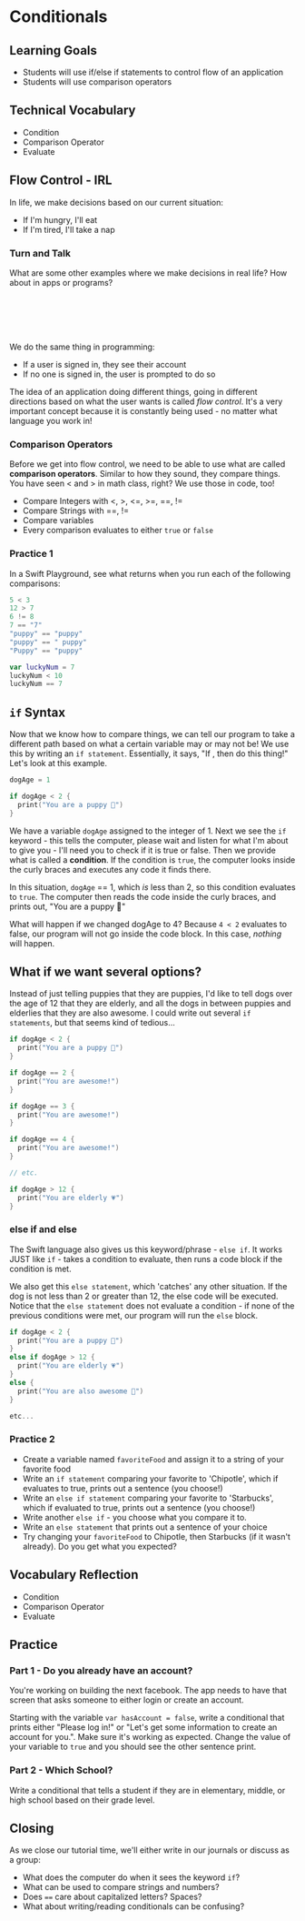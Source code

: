 # Conditionals

## Learning Goals

* Students will use if/else if statements to control flow of an application
* Students will use comparison operators

## Technical Vocabulary

* Condition
* Comparison Operator
* Evaluate

## Flow Control - IRL

In life, we make decisions based on our current situation:
* If I'm hungry, I'll eat
* If I'm tired, I'll take a nap

### Turn and Talk

What are some other examples where we make decisions in real life? How about in apps or programs?

<br>
<br>
<br>
<br>

We do the same thing in programming:
* If a user is signed in, they see their account
* If no one is signed in, the user is prompted to do so

The idea of an application doing different things, going in different directions based on what the user wants is called *flow control*. It's a very important concept because it is constantly being used - no matter what language you work in!

### Comparison Operators

Before we get into flow control, we need to be able to use what are called **comparison operators**. Similar to how they sound, they compare things.
You have seen < and > in math class, right? We use those in code, too!

* Compare Integers with <, >, <=, >=, ==, !=
* Compare Strings with ==, !=
* Compare variables
* Every comparison evaluates to either `true` or `false`

### Practice 1

In a Swift Playground, see what returns when you run each of the following comparisons:

```swift
5 < 3
12 > 7
6 != 8
7 == "7"
"puppy" == "puppy"
"puppy" == " puppy"
"Puppy" == "puppy"

var luckyNum = 7
luckyNum < 10
luckyNum == 7
```

## `if` Syntax

Now that we know how to compare things, we can tell our program to take a different path based on what a certain variable may or may not be! We use this by writing an `if statement`. Essentially, it says, "If <my situation is equal to true>, then do this thing!"
Let's look at this example.

```swift
dogAge = 1

if dogAge < 2 {
  print("You are a puppy 🐶")
}
```

We have a variable `dogAge` assigned to the integer of 1. Next we see the `if` keyword - this tells the computer, please wait and listen for what I'm about to give you - I'll need you to check if it is true or false. Then we provide what is called a **condition**. If the condition is `true`, the computer looks inside the curly braces and executes any code it finds there.

In this situation, `dogAge` == 1, which _is_ less than 2, so this condition evaluates to `true`. The computer then reads the code inside the curly braces, and prints out, "You are a puppy 🐶"

What will happen if we changed dogAge to 4? Because `4 < 2` evaluates to false, our program will not go inside the code block. In this case, _nothing_ will happen.

## What if we want several options?

Instead of just telling puppies that they are puppies, I'd like to tell dogs over the age of 12 that they are elderly, and all the dogs in between puppies and elderlies that they are also awesome. I could write out several `if statements`, but that seems kind of tedious...

```swift
if dogAge < 2 {
  print("You are a puppy 🐶")
}

if dogAge == 2 {
  print("You are awesome!")
}

if dogAge == 3 {
  print("You are awesome!")
}

if dogAge == 4 {
  print("You are awesome!")
}

// etc.

if dogAge > 12 {
  print("You are elderly 💗")
}

```

### else if and else

The Swift language also gives us this keyword/phrase - `else if`. It works JUST like `if` - takes a condition to evaluate, then runs a code block if the condition is met.

We also get this `else statement`, which 'catches' any other situation. If the dog is not less than 2 or greater than 12, the else code will be executed. Notice that the `else statement` does not evaluate a condition - if none of the previous conditions were met, our program will run the `else` block.

```swift
if dogAge < 2 {
  print("You are a puppy 🐶")
}
else if dogAge > 12 {
  print("You are elderly 💗")
}
else {
  print("You are also awesome 🐾")
}

etc...
```

### Practice 2

* Create a variable named `favoriteFood` and assign it to a string of your favorite food
* Write an `if statement` comparing your favorite to 'Chipotle', which if evaluates to true, prints out a sentence (you choose!)
* Write an `else if statement` comparing your favorite to 'Starbucks', which if evaluated to true, prints out a sentence (you choose!)
* Write another `else if` - you choose what you compare it to.
* Write an `else statement` that prints out a sentence of your choice
* Try changing your `favoriteFood` to Chipotle, then Starbucks (if it wasn't already). Do you get what you expected?

## Vocabulary Reflection

* Condition
* Comparison Operator
* Evaluate

## Practice

### Part 1 - Do you already have an account?

You're working on building the next facebook. The app needs to have that screen that asks someone to either login or create an account.

Starting with the variable `var hasAccount = false`, write a conditional that prints either "Please log in!" or "Let's get some information to create an account for you.". Make sure it's working as expected. Change the value of your variable to `true` and you should see the other sentence print.

### Part 2 - Which School?

Write a conditional that tells a student if they are in elementary, middle, or high school based on their grade level.

## Closing

As we close our tutorial time, we'll either write in our journals or discuss as a group:

- What does the computer do when it sees the keyword `if`?
- What can be used to compare strings and numbers?
- Does `==` care about capitalized letters? Spaces?
- What about writing/reading conditionals can be confusing?
